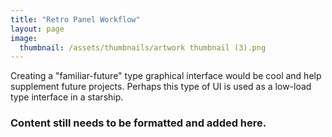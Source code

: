 ```yaml
---
title: "Retro Panel Workflow"
layout: page
image:
  thumbnail: /assets/thumbnails/artwork thumbnail (3).png
---
```

Creating a "familiar-future" type graphical interface would be cool and help supplement future projects. Perhaps this type of UI is used as a low-load type interface in a starship.

### Content still needs to be formatted and added here.